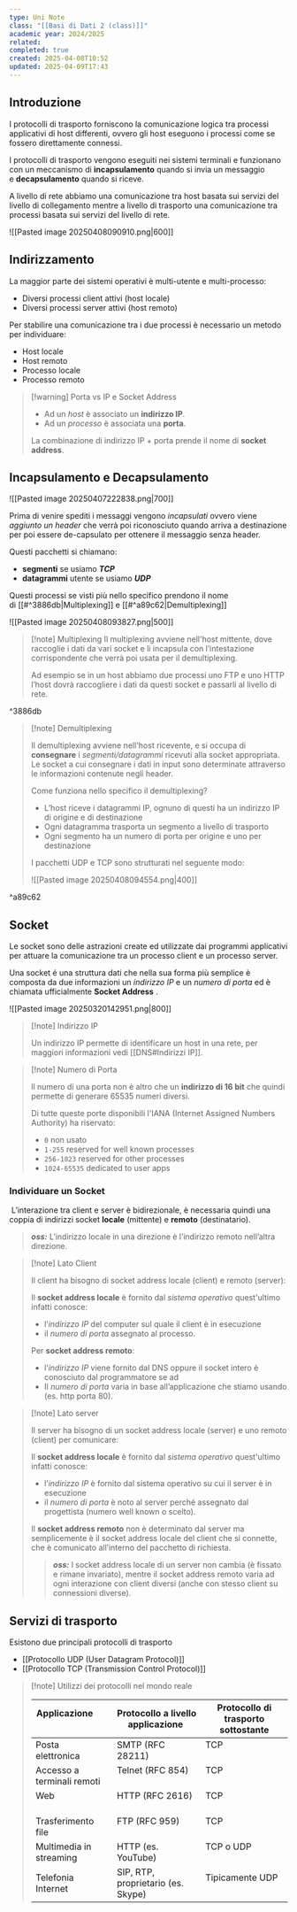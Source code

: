 ```yaml
---
type: Uni Note
class: "[[Basi di Dati 2 (class)]]"
academic year: 2024/2025
related: 
completed: true
created: 2025-04-08T10:52
updated: 2025-04-09T17:43
---
```

## Introduzione

I protocolli di trasporto forniscono la comunicazione logica tra processi applicativi di host differenti, ovvero gli host eseguono i processi come se  fossero direttamente connessi. 

I protocolli di trasporto vengono eseguiti nei sistemi terminali e funzionano con un meccanismo di **incapsulamento** quando si invia un messaggio e **decapsulamento** quando si riceve.

A livello di rete abbiamo una comunicazione tra host basata sui servizi del livello di collegamento mentre a livello di trasporto una comunicazione tra processi basata sui servizi del livello di rete.

![[Pasted image 20250408090910.png|600]]

## Indirizzamento

La maggior parte dei sistemi operativi è multi-utente e multi-processo:
- Diversi processi client attivi (host locale)
- Diversi processi server attivi (host remoto)

Per stabilire una comunicazione tra i due processi è necessario un metodo per individuare:
- Host locale
- Host remoto
- Processo locale
- Processo remoto

>[!warning] Porta vs IP e Socket Address
>
>- Ad un *host* è associato un **indirizzo IP**.
>- Ad un *processo* è associata una **porta**.
>  
>La combinazione di indirizzo IP + porta prende il nome di **socket address**.

## Incapsulamento e Decapsulamento

![[Pasted image 20250407222838.png|700]]

Prima di venire spediti i messaggi vengono *incapsulati* ovvero viene *aggiunto un header* che verrà poi riconosciuto quando arriva a destinazione per poi essere de-capsulato per ottenere il messaggio senza header.

Questi pacchetti si chiamano:
- **segmenti** se usiamo ***TCP***
- **datagrammi** utente se usiamo ***UDP***

Questi processi se visti più nello specifico prendono il nome di [[#^3886db|Multiplexing]] e [[#^a89c62|Demultiplexing]]

![[Pasted image 20250408093827.png|500]]

>[!note] Multiplexing
>Il multiplexing avviene nell'host mittente, dove raccoglie i dati da vari socket e li incapsula con l’intestazione corrispondente che verrà poi usata per il demultiplexing.
>
>Ad esempio se in un host abbiamo due processi uno FTP e uno HTTP l’host dovrà raccogliere i dati da questi socket e passarli al livello di rete.

^3886db

>[!note] Demultiplexing
>
>Il demultiplexing avviene nell'host ricevente, e si occupa di **consegnare** i *segmenti/datagrammi* ricevuti alla socket appropriata. Le socket a cui consegnare i dati in input sono determinate attraverso le informazioni contenute negli header.
>
>Come funziona nello specifico il demultiplexing?
>
>- L’host riceve i datagrammi IP, ognuno di questi ha un indirizzo IP di origine e di destinazione
>- Ogni datagramma trasporta un segmento a livello di trasporto
>- Ogni segmento ha un numero di porta per origine e uno per destinazione
>  
>I pacchetti UDP e TCP sono strutturati nel seguente modo:
>
>![[Pasted image 20250408094554.png|400]]

^a89c62

## Socket

Le socket sono delle astrazioni create ed utilizzate dai programmi applicativi per attuare la comunicazione tra un processo client e un processo server.

Una socket é una struttura dati che nella sua forma più semplice è composta da due informazioni un *indirizzo IP* e un *numero di porta* ed è chiamata ufficialmente **Socket Address** .

![[Pasted image 20250320142951.png|800]]

>[!note] Indirizzo IP
>
>Un indirizzo IP permette di identificare un host in una rete, per maggiori informazioni vedi [[DNS#Indirizzi IP]].

>[!note] Numero di Porta
>
>ll numero di una porta non è altro che un **indirizzo di 16 bit** che quindi permette di generare 65535 numeri diversi.
>
>Di tutte queste porte disponibili l'IANA (Internet Assigned Numbers Authority) ha riservato:
>- `0` non usato
>- `1-255` reserved for well known processes
>- `256-1023` reserved for other processes
>- `1024-65535` dedicated to user apps

### Individuare un Socket

 L’interazione tra client e server è bidirezionale, è necessaria quindi una coppia di indirizzi socket **locale** (mittente) e **remoto** (destinatario).

>***oss:*** L’indirizzo locale in una direzione è l’indirizzo remoto nell’altra direzione.

>[!note] Lato Client
>
>Il client ha bisogno di socket address locale (client) e remoto (server):
>
>Il **socket address locale** è fornito dal *sistema operativo* quest'ultimo infatti conosce:
>- l’*indirizzo IP* del computer sul quale il client è in esecuzione 
>- il *numero di porta* assegnato al processo.
>
>Per **socket address remoto**:
>- l’*indirizzo IP* viene fornito dal DNS oppure il socket intero è conosciuto dal programmatore se ad 
> - Il *numero di porta* varia in base all’applicazione che stiamo usando (es. http porta 80).

>[!note] Lato server
>
>Il server ha bisogno di un socket address locale (server) e uno remoto (client) per comunicare:
>
>Il **socket address locale** è fornito dal _sistema operativo_ quest'ultimo infatti conosce:
>- l’_indirizzo IP_ è fornito dal sistema operativo su cui il server è in esecuzione
>- il _numero di porta_ è noto al server perché assegnato dal progettista (numero well known o scelto).
>  
>Il **socket address remoto** non è determinato dal server ma semplicemente è il socket address locale del client che si connette, che è comunicato all’interno del pacchetto di richiesta.
>
>>***oss:*** l socket address locale di un server non cambia (è fissato e rimane invariato), mentre il socket address remoto varia ad ogni interazione con client diversi (anche con stesso client su connessioni diverse).

## Servizi di trasporto

Esistono due principali protocolli di trasporto
- [[Protocollo UDP (User Datagram Protocol)]]
- [[Protocollo TCP (Transmission Control Protocol)]]

>[!note] Utilizzi dei protocolli nel mondo reale
>
>| Applicazione               | Protocollo a livello applicazione  | Protocollo di trasporto sottostante |
>| -------------------------- | ---------------------------------- | ----------------------------------- |
>| Posta elettronica          | SMTP (RFC 28211)                   | TCP                                 |
>| Accesso a terminali remoti | Telnet (RFC 854)                   | TCP                                 |
>| Web                        | HTTP (RFC 2616)                    | TCP                                 |
>| Trasferimento file         | FTP (RFC 959)                      | TCP                                 |
>| Multimedia in streaming    | HTTP (es. YouTube)                 | TCP o UDP                           |
>| Telefonia Internet         | SIP, RTP, proprietario (es. Skype) | Tipicamente UDP                     |

